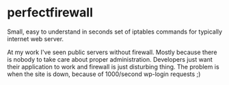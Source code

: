 # perfectfirewall
Small, easy to understand in seconds set of iptables commands for typically internet web server.

At my work I've seen public servers without firewall. Mostly because there is nobody to take care about proper administration.
Developers just want their application to work and firewall is just disturbing thing. The problem is when the site is down, because of 1000/second wp-login requests ;) 

